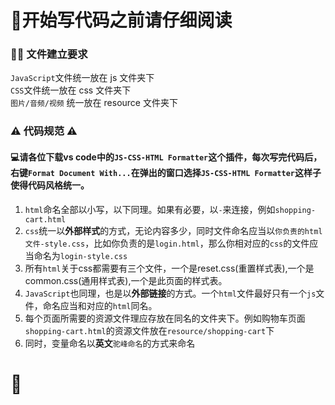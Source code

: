 # 👀开始写代码之前请仔细阅读

### 👨‍💻 文件建立要求

`JavaScript`文件统一放在 js 文件夹下  
`CSS`文件统一放在 css 文件夹下  
`图片/音频/视频` 统一放在 resource 文件夹下

### ⚠️ 代码规范 ⚠️

#### 💻请各位下载vs code中的```JS-CSS-HTML Formatter```这个插件，每次写完代码后，右键```Format Document With...```在弹出的窗口选择```JS-CSS-HTML Formatter```这样子使得代码风格统一。

1. ```html```命名全部以小写，以下同理。如果有必要，以```-```来连接，例如```shopping-cart.html```
2. `css`统一以**外部样式**的方式，无论内容多少，同时文件命名应当以`你负责的html文件-style.css`，比如你负责的是`login.html`，那么你相对应的`css`的文件应当命名为`login-style.css`
3. 所有```html```关于css都需要有三个文件，一个是reset.css(重置样式表),一个是common.css(通用样式表),一个是此页面的样式表。
4. `JavaScript`也同理，也是以**外部链接**的方式。一个`html`文件最好只有一个`js`文件，命名应当和对应的`html`同名。
5. 每个页面所需要的资源文件理应存放在同名的文件夹下。例如购物车页面```shopping-cart.html```的资源文件放在```resource/shopping-cart```下
6. 同时，变量命名以**英文**```驼峰命名```的方式来命名
# 🦥

